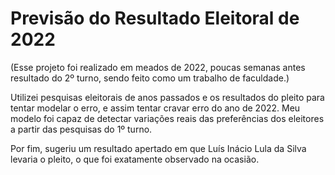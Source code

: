 # Previsão do Resultado Eleitoral de 2022

(Esse projeto foi realizado em meados de 2022, poucas semanas antes resultado do 2º turno, sendo feito como um trabalho de faculdade.)

Utilizei pesquisas eleitorais de anos passados e os resultados do pleito para tentar modelar o erro, e assim tentar cravar erro do ano de 2022. 
Meu modelo foi capaz de detectar variações reais das preferências dos eleitores a partir das pesquisas do 1º turno.

Por fim, sugeriu um resultado apertado em que Luís Inácio Lula da Silva levaria o pleito, o que foi exatamente observado na ocasião.
